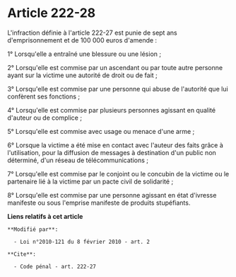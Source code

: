 # Article 222-28

L'infraction définie à l'article 222-27 est punie de sept ans d'emprisonnement et de 100 000 euros d'amende : 

1° Lorsqu'elle a entraîné une blessure ou une lésion ; 

2° Lorsqu'elle est commise par un ascendant ou par toute autre personne ayant sur la victime une autorité de droit ou de
fait ; 

3° Lorsqu'elle est commise par une personne qui abuse de l'autorité que lui confèrent ses fonctions ; 

4° Lorsqu'elle est commise par plusieurs personnes agissant en qualité d'auteur ou de complice ; 

5° Lorsqu'elle est commise avec usage ou menace d'une arme ; 

6° Lorsque la victime a été mise en contact avec l'auteur des faits grâce à l'utilisation, pour la diffusion de messages à
destination d'un public non déterminé, d'un réseau de télécommunications ; 

7° Lorsqu'elle est commise par le conjoint ou le concubin de la victime ou le partenaire lié à la victime par un pacte civil
de solidarité ; 

8° Lorsqu'elle est commise par une personne agissant en état d'ivresse manifeste ou sous l'emprise manifeste de produits
stupéfiants.

**Liens relatifs à cet article**

	**Modifié par**:

	  - Loi n°2010-121 du 8 février 2010 - art. 2

	**Cite**:

	  - Code pénal - art. 222-27

